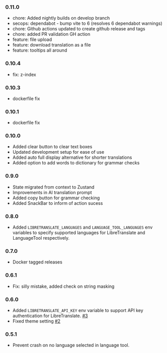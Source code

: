 ### 0.11.0 

- chore: Added nightly builds on develop branch
- secops: dependabot - bump vite to 6 (resolves 6 dependabot warnings)
- chore: Github actions updated to create github release and tags 
- chore: added PR validation GH action
- feature: file upload
- feature: download translation as a file
- feature: tooltips all around

### 0.10.4

- fix: z-index

### 0.10.3

- dockerfile fix

### 0.10.1

- dockerfile fix

### 0.10.0 

- Added clear button to clear text boxes
- Updated development setup for ease of use
- Added auto full display alternative for shorter translations
- Added option to add words to dictionary for grammar checks

### 0.9.0

- State migrated from context to Zustand
- Improvements in AI translation prompt
- Added copy button for grammar checking
- Added SnackBar to inform of action sucess

### 0.8.0

- Added `LIBRETRANSLATE_LANGUAGES` and `LANGUAGE_TOOL_LANGUAGES` env variables to specify supported languages for LibreTranslate and LanguageTool respectively.

### 0.7.0

- Docker tagged releases

### 0.6.1

- Fix: silly mistake, added check on string masking

### 0.6.0

- Added `LIBRETRANSLATE_API_KEY` env variable to support API key authentication for LibreTranslate. [#3](https://github.com/kWeglinski/OmniPoly/issues/3)
- Fixed theme setting [#2](https://github.com/kWeglinski/OmniPoly/issues/2)

### 0.5.1

- Prevent crash on no language selected in language tool.
